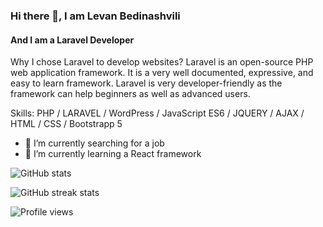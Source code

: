 ### Hi there 👋, I am Levan Bedinashvili
#### And I am a Laravel Developer

Why I chose Laravel to develop websites? Laravel is an open-source PHP web application framework. It is a very well documented, expressive, and easy to learn framework. Laravel is very developer-friendly as the framework can help beginners as well as advanced users.

Skills: PHP / LARAVEL / WordPress / JavaScript ES6 / JQUERY / AJAX  / HTML / CSS / Bootstrapp 5

- 🔭 I’m currently searching for a job 
- 🌱 I’m currently learning a React framework

![GitHub stats](https://github-readme-stats.vercel.app/api?username=LevanBedinashvili&show_icons=true)  

![GitHub streak stats](https://streak-stats.demolab.com/?user=LevanBedinashvili)  

![Profile views](https://gpvc.arturio.dev/LevanBedinashvili)  
